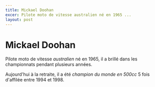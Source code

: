 ```yaml
---
title: Mickael Doohan
excer: Pilote moto de vitesse australien né en 1965 ...
layout: post
---
```


Mickael Doohan
================

Pilote moto de vitesse *australien* né en 1965, il a brillé dans les championnats pendant plusieurs années.

Aujourd'hui à la retraite, il a été *champion du monde en 500cc* 5 fois d'affilée entre 1994 et 1998.